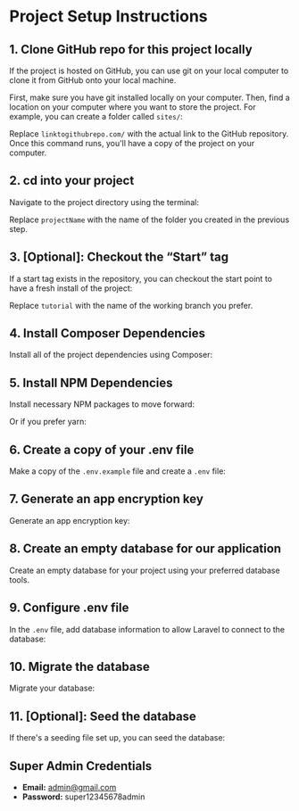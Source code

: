 # Project Setup Instructions

## 1. Clone GitHub repo for this project locally

If the project is hosted on GitHub, you can use git on your local computer to clone it from GitHub onto your local machine.

First, make sure you have git installed locally on your computer. Then, find a location on your computer where you want to store the project. For example, you can create a folder called `sites/`:


Replace `linktogithubrepo.com/` with the actual link to the GitHub repository. Once this command runs, you'll have a copy of the project on your computer.

## 2. cd into your project

Navigate to the project directory using the terminal:


Replace `projectName` with the name of the folder you created in the previous step.

## 3. [Optional]: Checkout the “Start” tag

If a start tag exists in the repository, you can checkout the start point to have a fresh install of the project:


Replace `tutorial` with the name of the working branch you prefer.

## 4. Install Composer Dependencies

Install all of the project dependencies using Composer:


## 5. Install NPM Dependencies

Install necessary NPM packages to move forward:


Or if you prefer yarn:


## 6. Create a copy of your .env file

Make a copy of the `.env.example` file and create a `.env` file:


## 7. Generate an app encryption key

Generate an app encryption key:


## 8. Create an empty database for our application

Create an empty database for your project using your preferred database tools.

## 9. Configure .env file

In the `.env` file, add database information to allow Laravel to connect to the database:


## 10. Migrate the database

Migrate your database:


## 11. [Optional]: Seed the database

If there's a seeding file set up, you can seed the database:


## Super Admin Credentials

- **Email:** admin@gmail.com
- **Password:** super12345678admin

